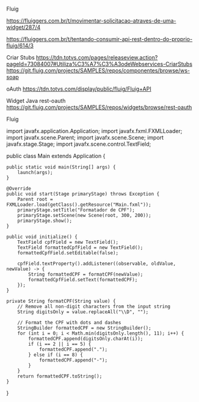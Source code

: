 Fluig

https://fluiggers.com.br/t/movimentar-solicitacao-atraves-de-uma-widget/287/4

https://fluiggers.com.br/t/tentando-consumir-api-rest-dentro-do-proprio-fluig/614/3

Criar Stubs
https://tdn.totvs.com/pages/releaseview.action?pageId=73084007#Utiliza%C3%A7%C3%A3odeWebservices-CriarStubs
https://git.fluig.com/projects/SAMPLES/repos/componentes/browse/ws-soap

oAuth
https://tdn.totvs.com/display/public/fluig/Fluig+API

Widget Java
rest-oauth
https://git.fluig.com/projects/SAMPLES/repos/widgets/browse/rest-oauth

Fluig





import javafx.application.Application;
import javafx.fxml.FXMLLoader;
import javafx.scene.Parent;
import javafx.scene.Scene;
import javafx.stage.Stage;
import javafx.scene.control.TextField;

public class Main extends Application {

    public static void main(String[] args) {
        launch(args);
    }

    @Override
    public void start(Stage primaryStage) throws Exception {
        Parent root = FXMLLoader.load(getClass().getResource("Main.fxml"));
        primaryStage.setTitle("Formatador de CPF");
        primaryStage.setScene(new Scene(root, 300, 200));
        primaryStage.show();
    }

    public void initialize() {
        TextField cpfField = new TextField();
        TextField formattedCpfField = new TextField();
        formattedCpfField.setEditable(false);

        cpfField.textProperty().addListener((observable, oldValue, newValue) -> {
            String formattedCPF = formatCPF(newValue);
            formattedCpfField.setText(formattedCPF);
        });
    }

    private String formatCPF(String value) {
        // Remove all non-digit characters from the input string
        String digitsOnly = value.replaceAll("\\D", "");

        // Format the CPF with dots and dashes
        StringBuilder formattedCPF = new StringBuilder();
        for (int i = 0; i < Math.min(digitsOnly.length(), 11); i++) {
            formattedCPF.append(digitsOnly.charAt(i));
            if (i == 2 || i == 5) {
                formattedCPF.append(".");
            } else if (i == 8) {
                formattedCPF.append("-");
            }
        }
        return formattedCPF.toString();
    }
}


<!-- Main.fxml -->
<?xml version="1.0" encoding="UTF-8"?>

<?import javafx.scene.layout.VBox?>
<?import javafx.scene.control.TextField?>

<VBox alignment="CENTER" spacing="10" xmlns="http://javafx.com/javafx/11.0.1"
      xmlns:fx="http://javafx.com/fxml/1">
    <TextField fx:id="cpfField" promptText="Digite o CPF"/>
    <TextField fx:id="formattedCpfField" promptText="CPF formatado" editable="false"/>
</VBox>
